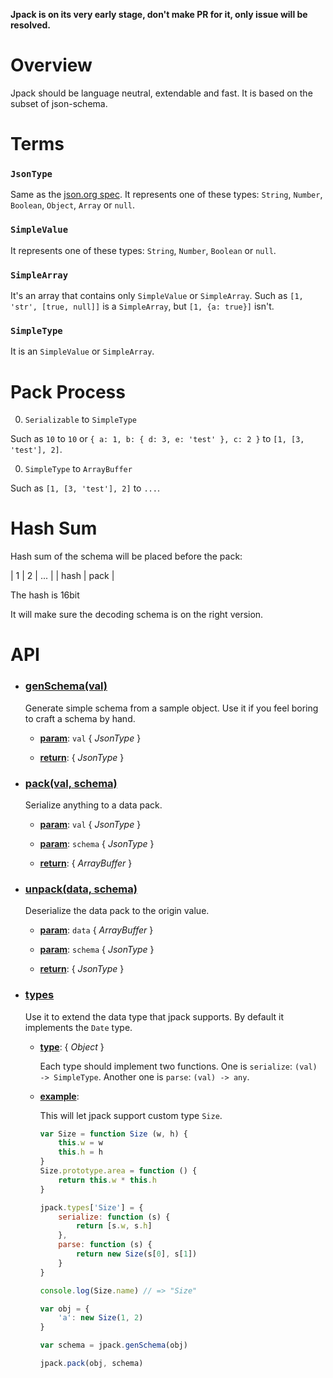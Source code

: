**Jpack is on its very early stage, don't make PR for it, only issue will be resolved.**

# Overview

Jpack should be language neutral, extendable and fast.
It is based on the subset of json-schema.


# Terms

### `JsonType`

Same as the [json.org spec][].
It represents one of these types: `String`, `Number`, `Boolean`, `Object`, `Array` or `null`.

### `SimpleValue`

It represents one of these types: `String`, `Number`, `Boolean` or `null`.

### `SimpleArray`

It's an array that contains only `SimpleValue` or `SimpleArray`.
Such as `[1, 'str', [true, null]]` is a `SimpleArray`, but `[1, {a: true}]` isn't.

### `SimpleType`

It is an `SimpleValue` or `SimpleArray`.


# Pack Process

0. `Serializable` to `SimpleType`

  Such as `10` to `10` or `{ a: 1, b: { d: 3, e: 'test' }, c: 2 }` to `[1, [3, 'test'], 2]`.

0. `SimpleType` to `ArrayBuffer`

  Such as `[1, [3, 'test'], 2]` to `...`.


# Hash Sum

Hash sum of the schema will be placed before the pack:

|  1 | 2 |  ...  |
|  hash  |  pack |

The hash is 16bit

It will make sure the decoding schema is on the right version.


# API

- ### **[genSchema(val)](src/jpack.js?source#L13)**

    Generate simple schema from a sample object. Use it
    if you feel boring to craft a schema by hand.

    - **<u>param</u>**: `val` { _JsonType_ }

    - **<u>return</u>**: { _JsonType_ }

- ### **[pack(val, schema)](src/jpack.js?source#L27)**

    Serialize anything to a data pack.

    - **<u>param</u>**: `val` { _JsonType_ }

    - **<u>param</u>**: `schema` { _JsonType_ }

    - **<u>return</u>**: { _ArrayBuffer_ }

- ### **[unpack(data, schema)](src/jpack.js?source#L37)**

    Deserialize the data pack to the origin value.

    - **<u>param</u>**: `data` { _ArrayBuffer_ }

    - **<u>param</u>**: `schema` { _JsonType_ }

    - **<u>return</u>**: { _JsonType_ }

- ### **[types](src/jpack.js?source#L78)**

    Use it to extend the data type that jpack supports.
    By default it implements the `Date` type.

    - **<u>type</u>**: { _Object_ }

        Each type should implement two
        functions. One is `serialize`: `(val) -> SimpleType`.
        Another one is `parse`: `(val) -> any`.

    - **<u>example</u>**:

        This will let jpack support custom type `Size`.
        ```javascript
        var Size = function Size (w, h) {
            this.w = w
            this.h = h
        }
        Size.prototype.area = function () {
            return this.w * this.h
        }

        jpack.types['Size'] = {
            serialize: function (s) {
                return [s.w, s.h]
            },
            parse: function (s) {
                return new Size(s[0], s[1])
            }
        }

        console.log(Size.name) // => "Size"

        var obj = {
            'a': new Size(1, 2)
        }

        var schema = jpack.genSchema(obj)

        jpack.pack(obj, schema)
        ```



[json.org spec]: http://www.json.org/